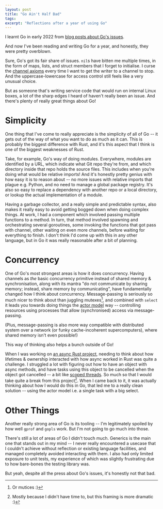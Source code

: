 ```yaml
---
layout: post
title: "Go Ain't Half Bad"
tags:
excerpt: "Reflections after a year of using Go"
---
```


I learnt Go in early 2022 from [blog posts about Go's issues](https://fasterthanli.me/tags/golang).

And now I've been reading and writing Go for a year, and honestly, they were pretty overblown.

Sure, Go's got its fair share of issues.
`nil`s have bitten me multiple times, in the form of maps, lists, and struct members that I forget to initialise.
I curse the [channel axioms](https://dave.cheney.net/2014/03/19/channel-axioms) every time I want to get the writer to a channel to stop.
And the uppercase-lowercase for access control still feels like a very unusual choice.

But as someone that's writing service code that would run on internal Linux boxes, a lot of the sharp edges I heard of haven't really been an issue.
And there's plenty of really great things about Go!

# Simplicity

One thing that I've come to really appreciate is the simplicity of all of Go -- it gets out of the way of what you want to do as much as it can.
This is probably the biggest difference with Rust, and it's this aspect that I think is one of the biggest weaknesses of Rust.

Take, for example, Go's way of doing modules.
Everywhere, modules are identified by a URL, which indicate what Git repo they're from, and which directory inside that repo holds the source files.
This includes when you're doing what would be relative imports!
And it's honestly pretty genius with how easy it is to reason about -- no more issues with relative imports that plague e.g. Python, and no need to manage a global package registry.
It's also so easy to replace a dependency with another repo or a local directory, or lookup the actual implementation of a module.

Having a garbage collector, and a really simple and predictable syntax, also makes it really easy to avoid getting bogged down when doing complex things.
At work, I had a component which involved passing multiple functions to a method.
In turn, that method involved spawning and orchestrating several goroutines, some invoking the functions that got pass with channel, other waiting on even more channels, before waiting for everything to finish.
I don't think I'd come up with this in any other language, but in Go it was really reasonable after a bit of planning.

# Concurrency

One of Go's most strongest areas is how it does concurrency.
Having channels as _the_ basic concurrency primitive instead of shared memory & synchronisation, along with its mantra "do not communicate by sharing memory; instead, share memory by communicating", have fundamentally changed how I think about concurrency.
Message-passing is seriously so much nicer to think about than juggling mutexes[^mutex], and combined with `select` it leads you towards doing things the [actor model](https://en.wikipedia.org/wiki/Actor_model) way -- controlling resources using processes that allow (synchronised) access via message-passing.

[^mutex]: Or mutices :)

(Plus, message-passing is also more way compatible with distributed system over a network (or funky cache-incoherent supercomputers), where shared memory isn't even possible!)

This way of thinking also helps a bunch outside of Go!

When I was working on [an async Rust project](https://github.com/elkowar/eww/pull/743), needing to think about how lifetimes & ownership interacted with how async worked in Rust was quite a challenge.
I struggled a lot with figuring out how to have an object with async methods, and have tasks using this object to be cancelled when the object got cancelled -- a bit like [scoped threads](https://rust-lang.github.io/rfcs/3151-scoped-threads.html).
So much so that I would take quite a break from this project[^burnout].
When I came back to it, it was actually thinking about how I would do this in Go, that led me to a really clean solution -- using the actor model i.e. a single task with a big select.

[^burnout]: Mostly because I didn't have time to, but this framing is more dramatic :)

# Other Things

Another really strong area of Go is its tooling -- I'm legitimately spoiled by how well `gprof` and `gopls` work.
But I'm not going to go much into those.

There's still a lot of areas of Go I didn't touch much.
Generics is the main one that stands out in my mind -- I never really encountered a usecase that I couldn't achieve without reflection or existing language facilities, and managed completely avoided interacting with them.
I also had only limited exposure to unit tests, my experience of which was slightly frustrating due to how bare-bones the testing library was.

But yeah, despite all the press about Go's issues, it's honestly not that bad.
